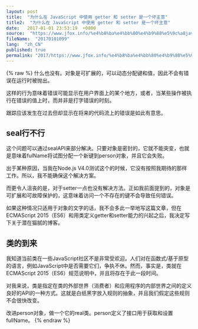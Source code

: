 ```yaml
---
layout: post
title:  "为什么在 JavaScript 中使用 getter 和 setter 是一个坏主意"
title2:  "为什么在 JavaScript 中使用 getter 和 setter 是一个坏主意"
date:   2017-01-01 23:53:19  +0800
source:  "https://www.jfox.info/%e4%b8%ba%e4%bb%80%e4%b9%88%e5%9c%a8javascript%e4%b8%ad%e4%bd%bf%e7%94%a8getter%e5%92%8csetter%e6%98%af%e4%b8%80%e4%b8%aa%e5%9d%8f%e4%b8%bb%e6%84%8f.html"
fileName:  "20170101099"
lang:  "zh_CN"
published: true
permalink: "2017/https://www.jfox.info/%e4%b8%ba%e4%bb%80%e4%b9%88%e5%9c%a8javascript%e4%b8%ad%e4%bd%bf%e7%94%a8getter%e5%92%8csetter%e6%98%af%e4%b8%80%e4%b8%aa%e5%9d%8f%e4%b8%bb%e6%84%8f.html"
---
```

{% raw %}
什么也没有。对象是可扩展的，可以动态分配键和值，因此不会有错误在运行时被抛出。

这样的行为意味着错误可能显示在用户界面上的某个地方，或者，当某些操作被执行在错误的值上时，而并非是打字错误的时刻。

跟踪应该发生在过去但却显示在将来的代码流上的错误是如此有意思。

## seal行不行

这个问题可以通过sealAPI来部分解决。只要对象是密封的，它就不能突变，也就是意味着fulName将试图分配一个新键到person对象，并且它会失败。

出于某种原因，当我在Node.js V4.0测试这个的时候，它没有按照我期待的那样工作。所以，我不能确保这个解决方案。

而更令人沮丧的是，对于setter一点也没有解决方法。正如我前面提到的，对象是可扩展和可故障保护的，这意味着访问一个不存在的键不会导致任何错误。

如果这种情况只适用于对象的文字的话，我不会多此一举地写这篇文章，但在ECMAScript 2015（ES6）和用类定义getter和setter能力的兴起之后，我决定写下关于潜在猫腻的博客。

## 类的到来

我知道当前类在一些JavaScript社区不是非常受欢迎。人们对在函数式/基于原型的语言，例如JavaScript中是否需要它们，争执不休。然而，事实是，类就在ECMAScript 2015（ES6）规范说明中，并且将存在于此一段时间。

对我来说，类是指定在类的外部世界（消费者）和应用程序的内部世界之间的定义良好的API的一种方式。这就是白纸黑字放入规则的抽象，并且我们假定这些规则不会很快改变。

改进person对象，做一个它的real类。person定义了接口用于获取和设置fullName。
{% endraw %}
